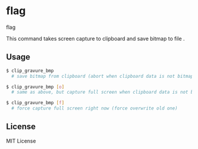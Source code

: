 flag
====

flag

This command takes screen capture to clipboard and save bitmap to file .


Usage
-----

``` bash
$ clip_gravure_bmp
  # save bitmap from clipboard (abort when clipboard data is not bitmap)

$ clip_gravure_bmp [o]
  # same as above, but capture full screen when clipboard data is not bitmap

$ clip_gravure_bmp [f]
  # force capture full screen right now (force overwrite old one)
```


License
-------

MIT License

